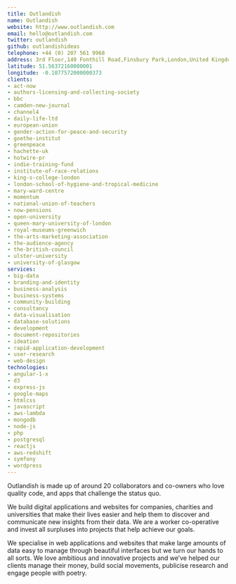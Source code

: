 ```yaml
---
title: Outlandish
name: Outlandish
website: http://www.outlandish.com
email: hello@outlandish.com
twitter: outlandish
github: outlandishideas
telephone: +44 (0) 207 561 9968
address: 3rd Floor,149 Fonthill Road,Finsbury Park,London,United Kingdom,N4 3HF
latitude: 51.56372160000001
longitude: -0.1077572000000373
clients:
- act-now
- authors-licensing-and-collecting-society
- bbc
- camden-new-journal
- channel4
- daily-life-ltd
- european-union
- gender-action-for-peace-and-security
- goethe-institut
- greenpeace
- hachette-uk
- hotwire-pr
- indie-training-fund
- institute-of-race-relations
- king-s-college-london
- london-school-of-hygiene-and-tropical-medicine
- mary-ward-centre
- momentum
- national-union-of-teachers
- now-pensions
- open-university
- queen-mary-university-of-london
- royal-museums-greenwich
- the-arts-marketing-association
- the-audience-agency
- the-british-council
- ulster-university
- university-of-glasgow
services:
- big-data
- branding-and-identity
- business-analysis
- business-systems
- community-building
- consultancy
- data-visualisation
- database-solutions
- development
- document-repositories
- ideation
- rapid-application-development
- user-research
- web-design
technologies:
- angular-1-x
- d3
- express-js
- google-maps
- htmlcss
- javascript
- aws-lambda
- mongodb
- node-js
- php
- postgresql
- reactjs
- aws-redshift
- symfony
- wordpress
---
```


Outlandish is made up of around 20 collaborators and co-owners who love quality code, and apps that challenge the status quo.

We build digital applications and websites for companies, charities and universities that make their lives easier and help them to discover and communicate new insights from their data. We are a worker co-operative and invest all surpluses into projects that help achieve our goals.

We specialise in web applications and websites that make large amounts of data easy to manage through beautiful interfaces but we turn our hands to all sorts. We love ambitious and innovative projects and we’ve helped our clients manage their money, build social movements, publicise research and engage people with poetry.
